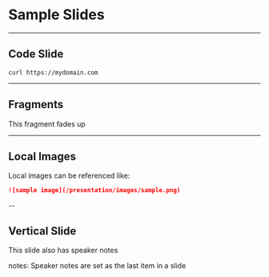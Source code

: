 # Sample Slides

---

## Code Slide

```shell
curl https://mydomain.com
```

---

## Fragments

This fragment fades up <!-- .element: class="fragment fade-up" -->

---

## Local Images

Local images can be referenced like:

```markdown
![sample image](/presentation/images/sample.png)
```

--

## Vertical Slide

This slide also has speaker notes

notes:
    Speaker notes are set as the last item in a slide
